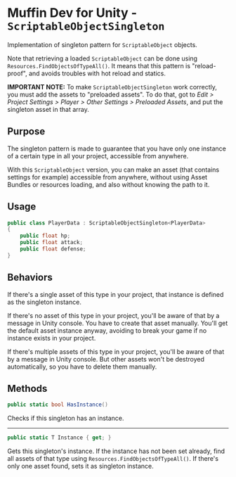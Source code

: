 # Muffin Dev for Unity - `ScriptableObjectSingleton`

Implementation of singleton pattern for `ScriptableObject` objects.

Note that retrieving a loaded `ScriptableObject` can be done using `Resources.FindObjectsOfTypeAll()`. It means that this pattern is "reload-proof", and avoids troubles with hot reload and statics.

**IMPORTANT NOTE:** To make `ScriptableObjectSingleton` work correctly, you must add the assets to "preloaded assets". To do that, got to *Edit > Project Settings > Player > Other Settings > Preloaded Assets*, and put the singleton asset in that array.

## Purpose

The singleton pattern is made to guarantee that you have only one instance of a certain type in all your project, accessible from anywhere.

With this `ScriptableObject` version, you can make an asset (that contains settings for example) accessible from anywhere, without using Asset Bundles or resources loading, and also without knowing the path to it.

## Usage

```cs
public class PlayerData : ScriptableObjectSingleton<PlayerData>
{
    public float hp;
    public float attack;
    public float defense;
}
```

## Behaviors

If there's a single asset of this type in your project, that instance is defined as the singleton instance.

If there's no asset of this type in your project, you'll be aware of that by a message in Unity console. You have to create that asset manually. You'll get the default asset instance anyway, avoiding to break your game if no instance exists in your project.

If there's multiple assets of this type in your project, you'll be aware of that by a message in Unity console. But other assets won't be destroyed automatically, so you have to delete them manually.

## Methods

```cs
public static bool HasInstance()
```

Checks if this singleton has an instance.

---

```cs
public static T Instance { get; }
```

Gets this singleton's instance. If the instance has not been set already, find all assets of that type using `Resources.FindObjectsOfTypeAll()`. If there's only one asset found, sets it as singleton instance.